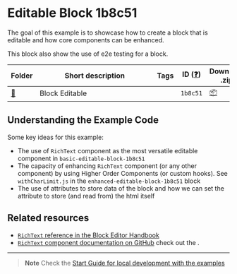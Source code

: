 # Editable Block 1b8c51

The goal of this example is to showcase how to create a block that is editable and how core components can be enhanced.

This block also show the use of e2e testing for a block.

<!-- Please, do not remove these @TABLE EXAMPLES BEGIN and @TABLE EXAMPLES END comments or modify the table inside. This table is automatically generated from the data at _data/examples.json and _data/tags.json -->
<!-- @TABLE EXAMPLES BEGIN -->

| Folder                                                                                                 | <span style="display: inline-block; width:250px">Short description</span> | Tags | ID ([❓](https://github.com/WordPress/block-development-examples/wiki/04-Why-an-ID-for-every-example%3F 'Why an ID for every example?')) | Download .zip                                                                                                                                                                                                                                                     | Live Demo                                                                                                                                                                                                                                                                                                                                                                             |
| ------------------------------------------------------------------------------------------------------ | ------------------------------------------------------------------------- | ---- | ---------------------------------------------------------------------------------------------------------------------------------------- | ----------------------------------------------------------------------------------------------------------------------------------------------------------------------------------------------------------------------------------------------------------------- | ------------------------------------------------------------------------------------------------------------------------------------------------------------------------------------------------------------------------------------------------------------------------------------------------------------------------------------------------------------------------------------- |
| [📁](https://github.com/WordPress/block-development-examples/tree/trunk/plugins/editable-block-1b8c51) | Block Editable                                                            |      | `1b8c51`                                                                                                                                 | [📦](https://raw.githubusercontent.com/WordPress/block-development-examples/deploy/zips/editable-block-1b8c51.zip 'Install the plugin using this zip and activate it. Then use the ID of the block (1b8c51) to find it and add it to a post to see it in action') | [![](https://raw.githubusercontent.com/WordPress/block-development-examples/trunk/_assets/icon-wp.svg)](https://playground.wordpress.net/?blueprint-url=https://raw.githubusercontent.com/WordPress/block-development-examples/trunk/plugins/editable-block-1b8c51/_playground/blueprint.json 'Use the ID of the block (1b8c51) to find it and add it to a post to see it in action') |

<!-- @TABLE EXAMPLES END -->

## Understanding the Example Code

Some key ideas for this example:

-   The use of `RichText` component as the most versatile editable component in `basic-editable-block-1b8c51`
-   The capacity of enhancing `RichText` component (or any other component) by using Higher Order Components (or custom hooks). See `withCharLimit.js` in the `enhanced-editable-block-1b8c51` block
-   The use of attributes to store data of the block and how we can set the attribute to store (and read from) the html itself

## Related resources

-   [`RichText` reference in the Block Editor Handbook](https://developer.wordpress.org/block-editor/reference-guides/richtext/)
-   [`RichText` component documentation on GitHub](https://github.com/WordPress/gutenberg/blob/HEAD/packages/block-editor/src/components/rich-text/README.md)
    check out the .

---

> **Note**
> Check the [Start Guide for local development with the examples](https://github.com/WordPress/block-development-examples/wiki/02-Examples#start-guide-for-local-development-with-the-examples)
